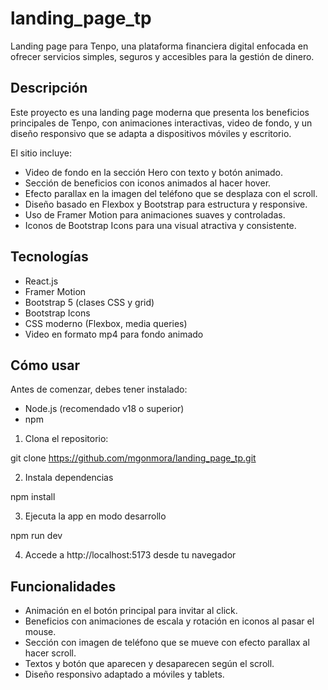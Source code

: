# landing_page_tp

Landing page para Tenpo, una plataforma financiera digital enfocada en ofrecer servicios simples, seguros y accesibles para la gestión de dinero.

## Descripción

Este proyecto es una landing page moderna que presenta los beneficios principales de Tenpo, con animaciones interactivas, video de fondo, y un diseño responsivo que se adapta a dispositivos móviles y escritorio.

El sitio incluye:

- Video de fondo en la sección Hero con texto y botón animado.
- Sección de beneficios con iconos animados al hacer hover.
- Efecto parallax en la imagen del teléfono que se desplaza con el scroll.
- Diseño basado en Flexbox y Bootstrap para estructura y responsive.
- Uso de Framer Motion para animaciones suaves y controladas.
- Iconos de Bootstrap Icons para una visual atractiva y consistente.

## Tecnologías

- React.js
- Framer Motion
- Bootstrap 5 (clases CSS y grid)
- Bootstrap Icons
- CSS moderno (Flexbox, media queries)
- Video en formato mp4 para fondo animado

## Cómo usar

Antes de comenzar, debes tener instalado:

- Node.js (recomendado v18 o superior)
- npm 

1. Clona el repositorio:

git clone https://github.com/mgonmora/landing_page_tp.git

2. Instala dependencias

npm install

3. Ejecuta la app en modo desarrollo

npm run dev

4. Accede a http://localhost:5173 desde tu navegador

## Funcionalidades

- Animación en el botón principal para invitar al click.
- Beneficios con animaciones de escala y rotación en iconos al pasar el mouse.
- Sección con imagen de teléfono que se mueve con efecto parallax al hacer scroll.
- Textos y botón que aparecen y desaparecen según el scroll.
- Diseño responsivo adaptado a móviles y tablets.
